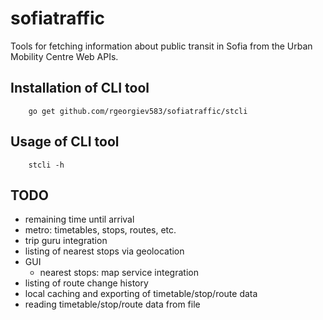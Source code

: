 # sofiatraffic
Tools for fetching information about public transit in Sofia from the Urban Mobility Centre Web APIs.

## Installation of CLI tool

        go get github.com/rgeorgiev583/sofiatraffic/stcli

## Usage of CLI tool

        stcli -h

## TODO

* remaining time until arrival
* metro: timetables, stops, routes, etc.
* trip guru integration
* listing of nearest stops via geolocation
* GUI
  * nearest stops: map service integration
* listing of route change history
* local caching and exporting of timetable/stop/route data
* reading timetable/stop/route data from file